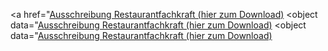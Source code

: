 <a href="<a href="https://www.dropbox.com/s/o7fyofe3mclfoss/Inserat%20Restaurantleiter_mit%20Logo.pdf?dl=1">Ausschreibung Restaurantfachkraft (hier zum Download)</a>
<object data="<a href="https://www.dropbox.com/s/o7fyofe3mclfoss/Inserat%20Restaurantleiter_mit%20Logo.pdf?dl=1">Ausschreibung Restaurantfachkraft (hier zum Download)</a>
<object data="<a href="https://www.dropbox.com/s/o7fyofe3mclfoss/Inserat%20Restaurantleiter_mit%20Logo.pdf?dl=1">Ausschreibung Restaurantfachkraft (hier zum Download)</a>

